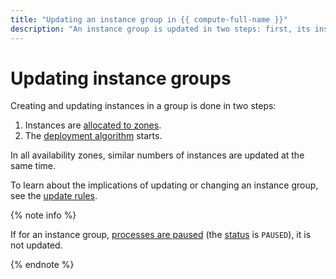 ```yaml
---
title: "Updating an instance group in {{ compute-full-name }}"
description: "An instance group is updated in two steps: first, its instances are allocated across availability zones and then the deployment algorithm is run."
---
```


# Updating instance groups


Creating and updating instances in a group is done in two steps:
1. Instances are [allocated to zones](./zones.md).
1. The [deployment algorithm](./deploy.md) starts.

In all availability zones, similar numbers of instances are updated at the same time.

To learn about the implications of updating or changing an instance group, see the [update rules](instance.md).

{% note info %}

If for an instance group, [processes are paused](../stopping-pausing.md) (the [status](../statuses.md#group-statuses) is `PAUSED`), it is not updated.

{% endnote %}
